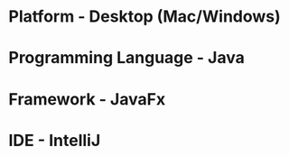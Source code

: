 # Platform - Desktop (Mac/Windows)
# Programming Language - Java
# Framework - JavaFx
# IDE - IntelliJ


